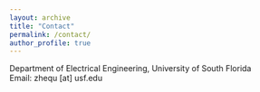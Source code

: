 ```yaml
---
layout: archive
title: "Contact"
permalink: /contact/
author_profile: true
---
```

Department of Electrical Engineering, University of South Florida<br>
Email: zhequ [at] usf.edu
